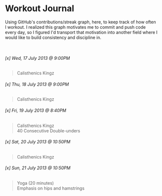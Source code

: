 Workout Journal
========

Using GitHub's contributions/streak graph, here, to keep track of how often I workout. I realized this graph
motivates me to commit and push code every day, so I figured I'd transport that motivation into another
field where I would like to build consistency and discipline in.

<br />

###### [x] Wed, 17 July 2013 @ 9:00PM  
  > Calisthenics Kingz

###### [x] Thu, 18 July 2013 @ 9:00PM  
  > Calisthenics Kingz

###### [x] Fri, 19 July 2013 @ 8:40PM  
  > Calisthenics Kingz  
  > 40 Consecutive Double-unders

###### [x] Sat, 20 July 2013 @ 10:50PM  
  > Calisthenics Kingz

###### [x] Sun, 21 July 2013 @ 10:50PM  
  > Yoga (20 minutes)  
  > Emphasis on hips and hamstrings
